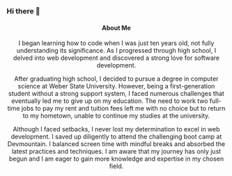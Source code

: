 ### Hi there 👋

<!--
**josemolinaf22/josemolinaf22** is a ✨ _special_ ✨ repository because its `README.md` (this file) appears on your GitHub profile.

Here are some ideas to get you started:

- 🔭 I’m currently working on ...
- 🌱 I’m currently learning ...
- 👯 I’m looking to collaborate on ...
- 🤔 I’m looking for help with ...
- 💬 Ask me about ...
- 📫 How to reach me: ...
- 😄 Pronouns: ...
- ⚡ Fun fact: ...
-->
<h4 align='center'>About Me</h4>
<section align='center'>
<p>
I began learning how to code when I was just ten years old, not fully understanding its significance. As I progressed through high school, I delved into web development and discovered a strong love for software development.
</p>
<p> 
After graduating high school, I decided to pursue a degree in computer science at Weber State University. However, being a first-generation student without a strong support system, I faced numerous challenges that eventually led me to give up on my education. The need to work two full-time jobs to pay my rent and tuition fees left me with no choice but to return to my hometown, unable to continue my studies at the university.
</p>
<p>
Although I faced setbacks, I never lost my determination to excel in web development. I saved up diligently to attend the challenging boot camp at Devmountain. I balanced screen time with mindful breaks and absorbed the latest practices and techniques. I am aware that my journey has only just begun and I am eager to gain more knowledge and expertise in my chosen field.
</p>
 </section>
